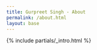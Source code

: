 ```yaml
---
title: Gurpreet Singh - About
permalink: /about.html
layout: base
---
```


{% include partials/_intro.html %}
